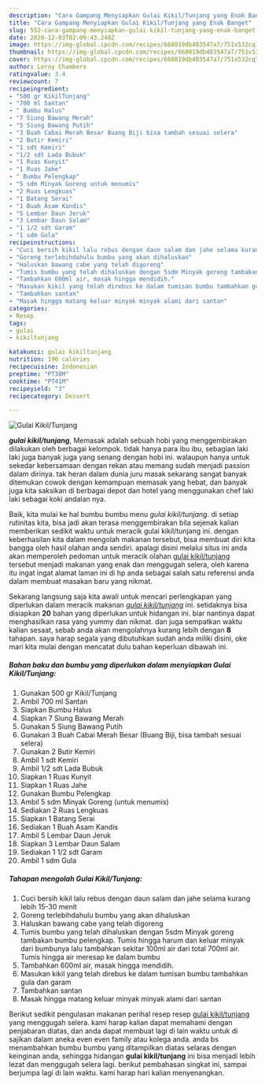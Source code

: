 ```yaml
---
description: "Cara Gampang Menyiapkan Gulai Kikil/Tunjang yang Enak Banget"
title: "Cara Gampang Menyiapkan Gulai Kikil/Tunjang yang Enak Banget"
slug: 552-cara-gampang-menyiapkan-gulai-kikil-tunjang-yang-enak-banget
date: 2020-12-03T02:09:43.240Z
image: https://img-global.cpcdn.com/recipes/668019db483547a7/751x532cq70/gulai-kikiltunjang-foto-resep-utama.jpg
thumbnail: https://img-global.cpcdn.com/recipes/668019db483547a7/751x532cq70/gulai-kikiltunjang-foto-resep-utama.jpg
cover: https://img-global.cpcdn.com/recipes/668019db483547a7/751x532cq70/gulai-kikiltunjang-foto-resep-utama.jpg
author: Leroy Chambers
ratingvalue: 3.4
reviewcount: 7
recipeingredient:
- "500 gr KikilTunjang"
- "700 ml Santan"
- " Bumbu Halus"
- "7 Siung Bawang Merah"
- "5 Siung Bawang Putih"
- "3 Buah Cabai Merah Besar Buang Biji bisa tambah sesuai selera"
- "2 Butir Kemiri"
- "1 sdt Kemiri"
- "1/2 sdt Lada Bubuk"
- "1 Ruas Kunyit"
- "1 Ruas Jahe"
- " Bumbu Pelengkap"
- "5 sdm Minyak Goreng untuk menumis"
- "2 Ruas Lengkuas"
- "1 Batang Serai"
- "1 Buah Asam Kandis"
- "5 Lembar Daun Jeruk"
- "3 Lembar Daun Salam"
- "1 1/2 sdt Garam"
- "1 sdm Gula"
recipeinstructions:
- "Cuci bersih kikil lalu rebus dengan daun salam dan jahe selama kurang lebih 15-30 menit"
- "Goreng terlebihdahulu bumbu yang akan dihaluskan"
- "Haluskan bawang cabe yang telah digoreng"
- "Tumis bumbu yang telah dihaluskan dengan 5sdm Minyak goreng tambakan bumbu pelengkap. Tumis hingga harum dan keluar minyak dari bumbunya lalu tambahkan sekitar 100ml air dari total 700ml air. Tumis hingga air meresap ke dalam bumbu"
- "Tambahkan 600ml air, masak hingga mendidih."
- "Masukan kikil yang telah direbus ke dalam tumisan bumbu tambahkan gula dan garam"
- "Tambahkan santan"
- "Masak hingga matang keluar minyak minyak alami dari santan"
categories:
- Resep
tags:
- gulai
- kikiltunjang

katakunci: gulai kikiltunjang 
nutrition: 190 calories
recipecuisine: Indonesian
preptime: "PT38M"
cooktime: "PT41M"
recipeyield: "3"
recipecategory: Dessert

---
```



![Gulai Kikil/Tunjang](https://img-global.cpcdn.com/recipes/668019db483547a7/751x532cq70/gulai-kikiltunjang-foto-resep-utama.jpg)

<b><i>gulai kikil/tunjang</i></b>, Memasak adalah sebuah hobi yang menggembirakan dilakukan oleh berbagai kelompok. tidak hanya para ibu ibu, sebagian laki laki juga banyak juga yang senang dengan hobi ini. walaupun hanya untuk sekedar kebersamaan dengan rekan atau memang sudah menjadi passion dalam dirinya. tak heran dalam dunia juru masak sekarang sangat banyak ditemukan cowok dengan kemampuan memasak yang hebat, dan banyak juga kita saksikan di berbagai depot dan hotel yang menggunakan chef laki laki sebagai koki andalan nya.

Baik, kita mulai ke hal bumbu bumbu menu <i>gulai kikil/tunjang</i>. di setiap rutinitas kita, bisa jadi akan terasa menggembirakan bila sejenak kalian memberikan sedikit waktu untuk meracik gulai kikil/tunjang ini. dengan keberhasilan kita dalam mengolah makanan tersebut, bisa membuat diri kita bangga oleh hasil olahan anda sendiri. apalagi disini melalui situs ini anda akan memperoleh pedoman untuk meracik olahan <u>gulai kikil/tunjang</u> tersebut menjadi makanan yang enak dan menggugah selera, oleh karena itu ingat ingat alamat laman ini di hp anda sebagai salah satu referensi anda dalam membuat masakan baru yang nikmat.




Sekarang langsung saja kita awali untuk mencari perlengkapan yang diperlukan dalam meracik makanan <u><i>gulai kikil/tunjang</i></u> ini. setidaknya bisa disiapkan <b>20</b> bahan yang diperlukan untuk hidangan ini. biar nantinya dapat menghasilkan rasa yang yummy dan nikmat. dan juga sempatkan waktu kalian sesaat, sebab anda akan mengolahnya kurang lebih dengan <b>8</b> tahapan. saya harap segala yang dibutuhkan sudah anda miliki disini, oke mari kita mulai dengan mencatat dulu bahan keperluan dibawah ini.

<!--inarticleads1-->

##### Bahan baku dan bumbu yang diperlukan dalam menyiapkan Gulai Kikil/Tunjang:

1. Gunakan 500 gr Kikil/Tunjang
1. Ambil 700 ml Santan
1. Siapkan  Bumbu Halus
1. Siapkan 7 Siung Bawang Merah
1. Gunakan 5 Siung Bawang Putih
1. Gunakan 3 Buah Cabai Merah Besar (Buang Biji, bisa tambah sesuai selera)
1. Gunakan 2 Butir Kemiri
1. Ambil 1 sdt Kemiri
1. Ambil 1/2 sdt Lada Bubuk
1. Siapkan 1 Ruas Kunyit
1. Siapkan 1 Ruas Jahe
1. Gunakan  Bumbu Pelengkap
1. Ambil 5 sdm Minyak Goreng (untuk menumis)
1. Sediakan 2 Ruas Lengkuas
1. Siapkan 1 Batang Serai
1. Sediakan 1 Buah Asam Kandis
1. Ambil 5 Lembar Daun Jeruk
1. Siapkan 3 Lembar Daun Salam
1. Sediakan 1 1/2 sdt Garam
1. Ambil 1 sdm Gula




<!--inarticleads2-->

##### Tahapan mengolah Gulai Kikil/Tunjang:

1. Cuci bersih kikil lalu rebus dengan daun salam dan jahe selama kurang lebih 15-30 menit
1. Goreng terlebihdahulu bumbu yang akan dihaluskan
1. Haluskan bawang cabe yang telah digoreng
1. Tumis bumbu yang telah dihaluskan dengan 5sdm Minyak goreng tambakan bumbu pelengkap. Tumis hingga harum dan keluar minyak dari bumbunya lalu tambahkan sekitar 100ml air dari total 700ml air. Tumis hingga air meresap ke dalam bumbu
1. Tambahkan 600ml air, masak hingga mendidih.
1. Masukan kikil yang telah direbus ke dalam tumisan bumbu tambahkan gula dan garam
1. Tambahkan santan
1. Masak hingga matang keluar minyak minyak alami dari santan




Berikut sedikit pengulasan makanan perihal resep resep <u>gulai kikil/tunjang</u> yang menggugah selera. kami harap kalian dapat memahami dengan penjabaran diatas, dan anda dapat membuat lagi di lain waktu untuk di sajikan dalam aneka even even family atau kolega anda. anda bs menambahkan bumbu bumbu yang ditampilkan diatas selaras dengan keinginan anda, sehingga hidangan <b>gulai kikil/tunjang</b> ini bisa menjadi lebih lezat dan menggugah selera lagi. berikut pembahasan singkat ini, sampai berjumpa lagi di lain waktu. kami harap hari kalian menyenangkan.

